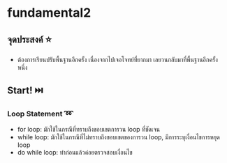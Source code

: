 # fundamental2

## จุดประสงค์ ⭐
- ต้องการเรียนปรับพื้นฐานอีกครั้ง เนื่องจากไปเจอโจทย์ที่ยากมา เลยวนกลับมาที่พื้นฐานอีกครั้งหนึ่ง

## Start! ⏭️
### Loop Statement ➿
- for loop: มักใช้ในกรณีที่ทราบถึงขอบเขตการวน loop ที่ชัดเจน
- while loop: มักใช้ในกรณีที่ไม่ทราบถึงขอบเขตของการวน loop, มีการระบุเงื่อนไขการหยุด loop
- do while loop: ทำก่อนแล้วค่อยตรวจสอบเงื่อนไข

